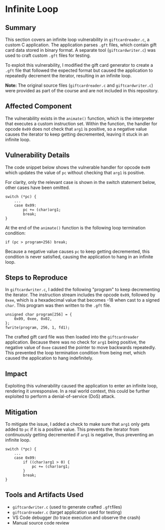 # Infinite Loop

## Summary
This section covers an infinite loop vulnerability in `giftcardreader.c`, a custom C application. The application parses `.gft` files, which contain gift card data stored in binary format. A separate tool (`giftcardwriter.c`) was used to craft custom `.gft` files for testing.

To exploit this vulnerability, I modified the gift card generator to create a `.gft` file that followed the expected format but caused the application to repeatedly decrement the iterator, resulting in an infinite loop.

**Note:** The original source files (`giftcardreader.c` and `giftcardwriter.c`) were provided as part of the course and are not included in this repository.

## Affected Component
The vulnerability exists in the `animate()` function, which is the interpreter that executes a custom instruction set. Within the function, the handler for opcode `0x09` does not check that `arg1` is positive, so a negative value causes the iterator to keep getting decremented, leaving it stuck in an infinite loop.

## Vulnerability Details
The code snippet below shows the vulnerable handler for opcode `0x09` which updates the value of `pc` without checking that `arg1` is positive.

For clarity, only the relevant case is shown in the switch statement below, other cases have been omitted.
```
switch (*pc) {
    ...
    case 0x09:
        pc += (char)arg1;
        break;
}
```
At the end of the `animate()` function is the following loop termination condition:
```
if (pc > program+256) break;
```
Because a negative value causes `pc` to keep getting decremented, this condition is never satisfied, causing the application to hang in an infinite loop.

## Steps to Reproduce
In `giftcardwriter.c`, I added the following "program" to keep decrementing the iterator. The instruction stream includes the opcode `0x09`, followed by `0xee`, which is a hexadecimal value that becomes -18 when cast to a signed `char`. This program was then written to the `.gft` file.
```
unsigned char program[256] = {
    0x09, 0xee, 0x02,
};
fwrite(program, 256, 1, fd1);
```
The crafted gift card file was then loaded into the `giftcardreader` application. Because there was no check for `arg1` being positive, the negative value of `0xee` caused the pointer to move backwards repeatedly. This prevented the loop termination condition from being met, which caused the application to hang indefinitely.

## Impact
Exploiting this vulnerability caused the application to enter an infinite loop, rendering it unresponsive. In a real world context, this could be further exploited to perform a denial-of-service (DoS) attack.

## Mitigation
To mitigate the issue, I added a check to make sure that `arg1` only gets added to `pc` if it is a positive value. This prevents the iterator from continuously getting decremented if `arg1` is negative, thus preventing an infinite loop.
```
switch (*pc) {
    ...
    case 0x09:
        if ((char)arg1 > 0) {
            pc += (char)arg1;
        }
        break;
}
```

## Tools and Artifacts Used
- `giftcardwriter.c` (used to generate crafted `.gft`files)
- `giftcardreader.c` (target application used for testing)
- VS Code debugger (to trace execution and observe the crash)
- Manual source code review

